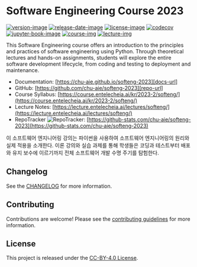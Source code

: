 # Software Engineering Course 2023

[![version-image]][release-url]
[![release-date-image]][release-url]
[![license-image]][license-url]
[![codecov][codecov-image]][codecov-url]
[![jupyter-book-image]][docs-url]
[![course-img]][course-url]
[![lecture-img]][lecture-url]

<!-- Links: -->

[course-img]: https://img.shields.io/badge/course-entelecheia.ai-blue
[course-url]: https://course.entelecheia.ai
[lecture-img]: https://img.shields.io/badge/lecture-entelecheia.ai-blue
[lecture-url]: https://lecture.entelecheia.ai

[codecov-image]: https://codecov.io/gh/chu-aie/softeng-2023/branch/main/graph/badge.svg?token=[REPLACE_ME]
[codecov-url]: https://codecov.io/gh/chu-aie/softeng-2023
[pypi-image]: https://img.shields.io/pypi/v/softeng-2023
[license-image]: https://img.shields.io/github/license/chu-aie/softeng-2023
[license-url]: https://github.com/chu-aie/softeng-2023/blob/main/LICENSE
[version-image]: https://img.shields.io/github/v/release/chu-aie/softeng-2023?sort=semver
[release-date-image]: https://img.shields.io/github/release-date/chu-aie/softeng-2023
[release-url]: https://github.com/chu-aie/softeng-2023/releases
[jupyter-book-image]: https://jupyterbook.org/en/stable/_images/badge.svg

[repo-url]: https://github.com/chu-aie/softeng-2023
[pypi-url]: https://pypi.org/project/softeng-2023
[docs-url]: https://chu-aie.github.io/softeng-2023
[changelog]: https://github.com/chu-aie/softeng-2023/blob/main/CHANGELOG.md
[contributing guidelines]: https://github.com/chu-aie/softeng-2023/blob/main/CONTRIBUTING.md

<!-- Links: -->

This Software Engineering course offers an introduction to the principles and practices of software engineering using Python. Through theoretical lectures and hands-on assignments, students will explore the entire software development lifecycle, from coding and testing to deployment and maintenance.

- Documentation: [https://chu-aie.github.io/softeng-2023][docs-url]
- GitHub: [https://github.com/chu-aie/softeng-2023][repo-url]
- Course Syllabus: [https://course.entelecheia.ai/kr/2023-2/softeng/](https://course.entelecheia.ai/kr/2023-2/softeng/)
- Lecture Notes: [https://lecture.entelecheia.ai/lectures/softeng/](https://lecture.entelecheia.ai/lectures/softeng/)
- RepoTracker ![RepoTracker](https://assets.entelecheia.ai/icons/repotracker.svg): [https://github-stats.com/chu-aie/softeng-2023](https://github-stats.com/chu-aie/softeng-2023)

이 소프트웨어 엔지니어링 강의는 파이썬을 사용하여 소프트웨어 엔지니어링의 원리와 실제 적용을 소개한다. 이론 강의와 실습 과제를 통해 학생들은 코딩과 테스트부터 배포와 유지 보수에 이르기까지 전체 소프트웨어 개발 수명 주기를 탐험한다.

## Changelog

See the [CHANGELOG] for more information.

## Contributing

Contributions are welcome! Please see the [contributing guidelines] for more information.

## License

This project is released under the [CC-BY-4.0 License][license-url].
